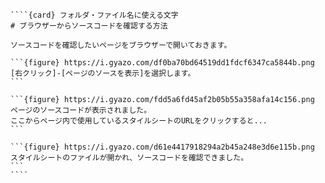 `````{div} taskcard
````{card} フォルダ・ファイル名に使える文字
# ブラウザーからソースコードを確認する方法

ソースコードを確認したいページをブラウザーで開いておきます。

```{figure} https://i.gyazo.com/df0ba70bd64519dd1fdcf6347ca5844b.png
[右クリック]-[ページのソースを表示]を選択します。
```

```{figure} https://i.gyazo.com/fdd5a6fd45af2b05b55a358afa14c156.png
ページのソースコードが表示されました。
ここからページ内で使用しているスタイルシートのURLをクリックすると...
```

```{figure} https://i.gyazo.com/d61e4417918294a2b45a248e3d6e115b.png
スタイルシートのファイルが開かれ、ソースコードを確認できました。
```
````
`````
